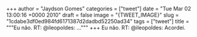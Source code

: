 
+++
author = "Jaydson Gomes"
categories = ["tweet"]
date = "Tue Mar 02 13:00:16 +0000 2010"
draft = false
image = "{TWEET_IMAGE}"
slug = "1cdabe3df0ed984fd6171387d2dadbd52250ad34"
tags = ["tweet"]
title = """Eu não. RT: @ileopoldes: ..."""
+++
Eu não. RT: @ileopoldes: Acordei.
